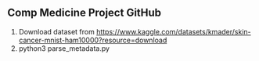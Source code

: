 ## Comp Medicine Project GitHub

1. Download dataset from https://www.kaggle.com/datasets/kmader/skin-cancer-mnist-ham10000?resource=download
2. python3 parse_metadata.py